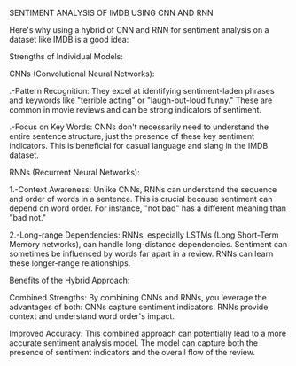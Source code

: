 SENTIMENT ANALYSIS OF IMDB USING CNN AND RNN

Here's why using a hybrid of CNN and RNN for sentiment analysis on a dataset like IMDB is a good idea:

Strengths of Individual Models:

CNNs (Convolutional Neural Networks):

.-Pattern Recognition: They excel at identifying sentiment-laden phrases and keywords like "terrible acting" or "laugh-out-loud funny." These are common in movie reviews and can be strong indicators of sentiment.

.-Focus on Key Words: CNNs don't necessarily need to understand the entire sentence structure, just the presence of these key sentiment indicators. This is beneficial for casual language and slang in the IMDB dataset.

RNNs (Recurrent Neural Networks):

1.-Context Awareness: Unlike CNNs, RNNs can understand the sequence and order of words in a sentence. This is crucial because sentiment can depend on word order. For instance, "not bad" has a different meaning than "bad not."

2.-Long-range Dependencies: RNNs, especially LSTMs (Long Short-Term Memory networks), can handle long-distance dependencies. Sentiment can sometimes be influenced by words far apart in a review. RNNs can learn these longer-range relationships.

Benefits of the Hybrid Approach:

Combined Strengths: By combining CNNs and RNNs, you leverage the advantages of both: CNNs capture sentiment indicators. RNNs provide context and understand word order's impact.

Improved Accuracy: This combined approach can potentially lead to a more accurate sentiment analysis model. The model can capture both the presence of sentiment indicators and the overall flow of the review.
